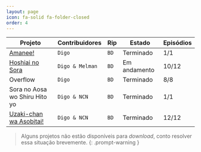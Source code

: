 ```yaml
---
layout: page
icon: fa-solid fa-folder-closed
order: 4
---
```


| Projeto                                                             | Contribuidores    | Rip            | Estado           | Episódios       |
| ------------------------------------------------------------------- | ----------------- | -------------- | ---------------- | --------------- |
| [Amanee!][amanee]                                                   | `Digo`            | `BD`           | Terminado        | 1/1             |
| [Hoshiai no Sora][hoshiai no sora]                                  | `Digo & Melman`   | `BD`           | Em andamento     | 10/12           |
| Overflow                                                            | `Digo`            | `BD`           | Terminado        | 8/8             |
| Sora no Aosa wo Shiru Hito yo                                       | `Digo & NCN`      | `BD`           | Terminado        | 1/1             |
| [Uzaki-chan wa Asobitai!][uzaki-chan wa asobitai]                   | `Digo & NCN`      | `BD`           | Terminado        | 12/12           |

> Alguns projetos não estão disponíveis para *download*, conto resolver essa situação brevemente.
{: .prompt-warning }

[amanee]: https://mega.nz/folder/18cCGbBC#z9F0SNZcP4I028HxEkh8Zw
[hoshiai no sora]: https://mega.nz/folder/vu4lyC4L#co6yObvwXlasTkKMwt5PJA
[overflow]: https://mega.nz
[sora no aosa wo shiru hito yo]: https://mega.nz
[uzaki-chan wa asobitai]: https://mega.nz/folder/tp9DhaID#Vugcb-t4j_HmHV451Apt8Q